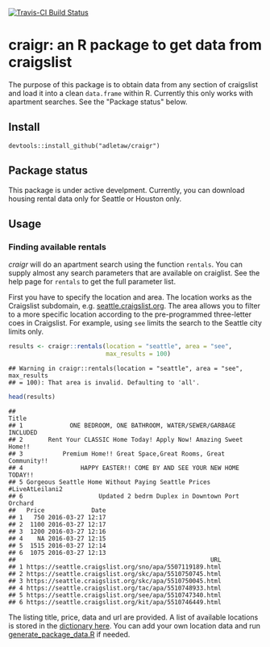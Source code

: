 <!-- README.md is generated from README.Rmd. Please edit that file -->
[![Travis-CI Build Status](https://travis-ci.org/adletaw/craigr.svg?branch=master)](https://travis-ci.org/adletaw/craigr)

craigr: an R package to get data from craigslist
================================================

The purpose of this package is to obtain data from any section of craigslist and load it into a clean `data.frame` within R. Currently this only works with apartment searches. See the "Package status" below.

Install
-------

`devtools::install_github("adletaw/craigr")`

Package status
--------------

This package is under active develpment. Currently, you can download housing rental data only for Seattle or Houston only.

Usage
-----

### Finding available rentals

*craigr* will do an apartment search using the function `rentals`. You can supply almost any search parameters that are available on craiglist. See the help page for `rentals` to get the full parameter list.

First you have to specify the location and area. The location works as the Craigslist subdomain, e.g. [seattle.craigslist.org](https://seattle.craigslist.org). The area allows you to filter to a more specific location according to the pre-programmed three-letter coes in Craigslist. For example, using `see` limits the search to the Seattle city limits only.

``` r
results <- craigr::rentals(location = "seattle", area = "see", 
                           max_results = 100)
```

    ## Warning in craigr::rentals(location = "seattle", area = "see", max_results
    ## = 100): That area is invalid. Defaulting to 'all'.

``` r
head(results)
```

    ##                                                                 Title
    ## 1             ONE BEDROOM, ONE BATHROOM, WATER/SEWER/GARBAGE INCLUDED
    ## 2       Rent Your CLASSIC Home Today! Apply Now! Amazing Sweet Home!!
    ## 3           Premium Home!! Great Space,Great Rooms, Great Community!!
    ## 4                HAPPY EASTER!! COME BY AND SEE YOUR NEW HOME TODAY!!
    ## 5 Gorgeous Seattle Home Without Paying Seattle Prices #LiveAtLeilani2
    ## 6                     Updated 2 bedrm Duplex in Downtown Port Orchard
    ##   Price             Date
    ## 1   750 2016-03-27 12:17
    ## 2  1100 2016-03-27 12:17
    ## 3  1200 2016-03-27 12:16
    ## 4    NA 2016-03-27 12:15
    ## 5  1515 2016-03-27 12:14
    ## 6  1075 2016-03-27 12:13
    ##                                                      URL
    ## 1 https://seattle.craigslist.org/sno/apa/5507119189.html
    ## 2 https://seattle.craigslist.org/skc/apa/5510750745.html
    ## 3 https://seattle.craigslist.org/skc/apa/5510750045.html
    ## 4 https://seattle.craigslist.org/tac/apa/5510748933.html
    ## 5 https://seattle.craigslist.org/see/apa/5510747340.html
    ## 6 https://seattle.craigslist.org/kit/apa/5510746449.html

The listing title, price, data and url are provided. A list of available locations is stored in the [dictionary here](https://github.com/adletaw/craigr/blob/master/dictionary/places.csv). You can add your own location data and run [generate\_package\_data.R](https://github.com/adletaw/craigr/blob/master/dictionary/generate_package_data.R) if needed.
